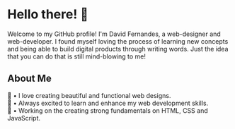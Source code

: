# Hello there! 👋
Welcome to my GitHub profile!
I'm David Fernandes, a web-designer and web-developer.
I found myself loving the process of learning new concepts and being able to build digital products through writing words.
Just the idea that you can do that is still mind-blowing to me!
## About Me
🎨 • I love creating beautiful and functional web designs.<br>
🌱 • Always excited to learn and enhance my web development skills.<br>
💼 • Working on the creating strong fundamentals on HTML, CSS and JavaScript.
